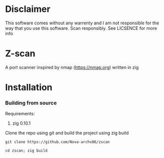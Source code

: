 # Disclaimer
This software comes without any warrenty and I am not responsible
for the way that you use this software. Scan responsibly. See LICSENCE for more info

# Z-scan
A port scanner inspired by nmap (https://nmap.org) written in zig

# Installation

### Building from source

Requirements:
1. zig 0.10.1

Clone the repo using git and build the project using zig build
    
    git clone https://github.com/Nova-archx86/zscan
    
    cd zscan; zig build

